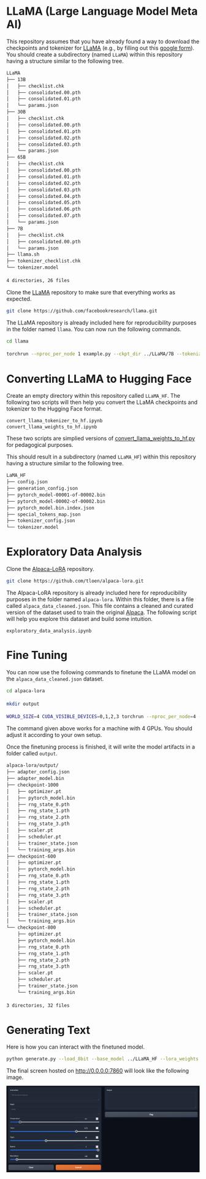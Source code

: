 # LLaMA (Large Language Model Meta AI)

This repository assumes that you have already found a way to download the checkpoints and tokenizer for [LLaMA](https://github.com/facebookresearch/llama) (e.g., by filling out this [google form](https://forms.gle/jk851eBVbX1m5TAv5)). You should create a subdirectory (named ```LLaMA```) within this repository having a structure similar to the following tree.

```bash
LLaMA
├── 13B
│   ├── checklist.chk
│   ├── consolidated.00.pth
│   ├── consolidated.01.pth
│   └── params.json
├── 30B
│   ├── checklist.chk
│   ├── consolidated.00.pth
│   ├── consolidated.01.pth
│   ├── consolidated.02.pth
│   ├── consolidated.03.pth
│   └── params.json
├── 65B
│   ├── checklist.chk
│   ├── consolidated.00.pth
│   ├── consolidated.01.pth
│   ├── consolidated.02.pth
│   ├── consolidated.03.pth
│   ├── consolidated.04.pth
│   ├── consolidated.05.pth
│   ├── consolidated.06.pth
│   ├── consolidated.07.pth
│   └── params.json
├── 7B
│   ├── checklist.chk
│   ├── consolidated.00.pth
│   └── params.json
├── llama.sh
├── tokenizer_checklist.chk
└── tokenizer.model

4 directories, 26 files
```

Clone the [LLaMA](https://github.com/facebookresearch/llama) repository to make sure that everything works as expected.

```bash
git clone https://github.com/facebookresearch/llama.git
```

The LLaMA repository is already included here for reproducibility purposes in the folder named ```llama```. You can now run the following commands.

```bash
cd llama

torchrun --nproc_per_node 1 example.py --ckpt_dir ../LLaMA/7B --tokenizer_path ../LLaMA/tokenizer.model
```


# Converting LLaMA to Hugging Face

Create an empty directory within this repository called ```LLaMA_HF```. The following two scripts will then help you convert the LLaMA checkpoints and tokenizer to the Hugging Face format. 

```
convert_llama_tokenizer_to_hf.ipynb
convert_llama_weights_to_hf.ipynb
```

These two scripts are simplied versions of [convert_llama_weights_to_hf.py](https://github.com/huggingface/transformers/blob/main/src/transformers/models/llama/convert_llama_weights_to_hf.py) for pedagogical purposes.

This should result in a subdirectory (named ```LLaMA_HF```) within this repository having a structure similar to the following tree.

```bash
LaMA_HF
├── config.json
├── generation_config.json
├── pytorch_model-00001-of-00002.bin
├── pytorch_model-00002-of-00002.bin
├── pytorch_model.bin.index.json
├── special_tokens_map.json
├── tokenizer_config.json
└── tokenizer.model
```

# Exploratory Data Analysis

Clone the [Alpaca-LoRA](https://github.com/tloen/alpaca-lora) repository.

```bash
git clone https://github.com/tloen/alpaca-lora.git
```

The Alpaca-LoRA repository is already included here for reproducibility purposes in the folder named ```alpaca-lora```. Within this folder, there is a file called ```alpaca_data_cleaned.json```. This file contains a cleaned and curated version of the dataset used to train the original [Alpaca](https://github.com/tatsu-lab/stanford_alpaca). The following script will help you explore this dataset and build some intuition.

```
exploratory_data_analysis.ipynb
```

# Fine Tuning

You can now use the following commands to finetune the LLaMA model on the ```alpaca_data_cleaned.json``` dataset.

```bash
cd alpaca-lora

mkdir output

WORLD_SIZE=4 CUDA_VISIBLE_DEVICES=0,1,2,3 torchrun --nproc_per_node=4 --master_port=1234 finetune.py --base_model ../LLaMA_HF --data_path alpaca_data_cleaned.json --output_dir output
```

The command given above works for a machine with 4 GPUs. You should adjust it according to your own setup.

Once the finetuning process is finished, it will write the model artifacts in a folder called ```output```.

```bash
alpaca-lora/output/
├── adapter_config.json
├── adapter_model.bin
├── checkpoint-1000
│   ├── optimizer.pt
│   ├── pytorch_model.bin
│   ├── rng_state_0.pth
│   ├── rng_state_1.pth
│   ├── rng_state_2.pth
│   ├── rng_state_3.pth
│   ├── scaler.pt
│   ├── scheduler.pt
│   ├── trainer_state.json
│   └── training_args.bin
├── checkpoint-600
│   ├── optimizer.pt
│   ├── pytorch_model.bin
│   ├── rng_state_0.pth
│   ├── rng_state_1.pth
│   ├── rng_state_2.pth
│   ├── rng_state_3.pth
│   ├── scaler.pt
│   ├── scheduler.pt
│   ├── trainer_state.json
│   └── training_args.bin
└── checkpoint-800
    ├── optimizer.pt
    ├── pytorch_model.bin
    ├── rng_state_0.pth
    ├── rng_state_1.pth
    ├── rng_state_2.pth
    ├── rng_state_3.pth
    ├── scaler.pt
    ├── scheduler.pt
    ├── trainer_state.json
    └── training_args.bin

3 directories, 32 files
```

# Generating Text

Here is how you can interact with the finetuned model.

```bash
python generate.py --load_8bit --base_model ../LLaMA_HF --lora_weights output --share_gradio False
```

The final screen hosted on http://0.0.0.0:7860 will look like the following image.

![](petgpt.png)